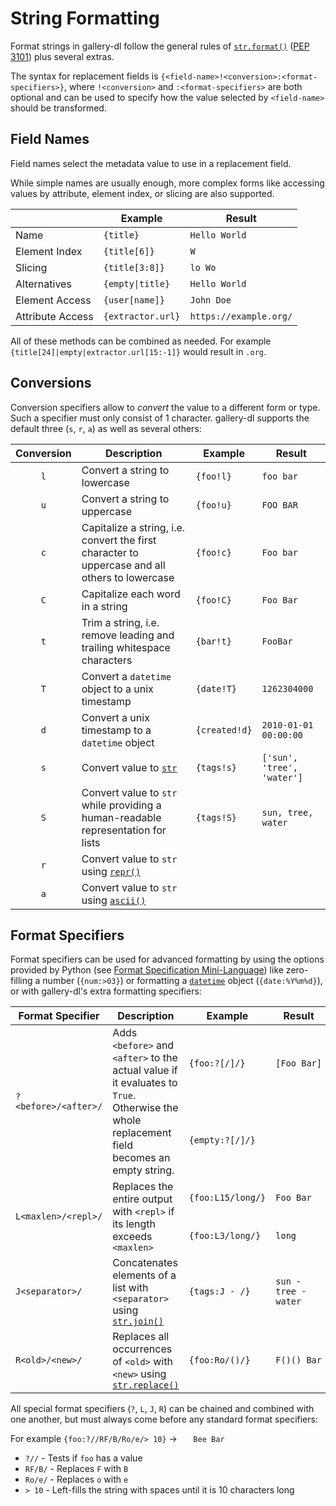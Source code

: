 # String Formatting

Format strings in gallery-dl follow the general rules of [`str.format()`](https://docs.python.org/3/library/string.html#format-string-syntax) ([PEP 3101](https://www.python.org/dev/peps/pep-3101/)) plus several extras.

The syntax for replacement fields is `{<field-name>!<conversion>:<format-specifiers>}`, where `!<conversion>` and `:<format-specifiers>` are both optional and can be used to specify how the value selected by `<field-name>` should be transformed.


## Field Names

Field names select the metadata value to use in a replacement field.

While simple names are usually enough, more complex forms like accessing values by attribute, element index, or slicing are also supported.

|                  | Example           | Result                 |
| ---------------- | ----------------- | ---------------------- |
| Name             | `{title}`         | `Hello World`          |
| Element Index    | `{title[6]}`      | `W`                    |
| Slicing          | `{title[3:8]}`    | `lo Wo`                |
| Alternatives     | `{empty\|title}`  | `Hello World`          |
| Element Access   | `{user[name]}`    | `John Doe`             |
| Attribute Access | `{extractor.url}` | `https://example.org/` |

All of these methods can be combined as needed.
For example `{title[24]|empty|extractor.url[15:-1]}` would result in `.org`.


## Conversions

Conversion specifiers allow to *convert* the value to a different form or type. Such a specifier must only consist of 1 character. gallery-dl supports the default three (`s`, `r`, `a`) as well as several others:

<table>
<thead>
<tr>
    <th>Conversion</th>
    <th>Description</th>
    <th>Example</th>
    <th>Result</th>
</tr>
</thead>
<tbody>
<tr>
    <td align="center"><code>l</code></td>
    <td>Convert a string to lowercase</td>
    <td><code>{foo!l}</code></td>
    <td><code>foo bar</code></td>
</tr>
<tr>
    <td align="center"><code>u</code></td>
    <td>Convert a string to uppercase</td>
    <td><code>{foo!u}</code></td>
    <td><code>FOO BAR</code></td>
</tr>
<tr>
    <td align="center"><code>c</code></td>
    <td>Capitalize a string, i.e. convert the first character to uppercase and all others to lowercase</td>
    <td><code>{foo!c}</code></td>
    <td><code>Foo bar</code></td>
</tr>
<tr>
    <td align="center"><code>C</code></td>
    <td>Capitalize each word in a string</td>
    <td><code>{foo!C}</code></td>
    <td><code>Foo Bar</code></td>
</tr>
<tr>
    <td align="center"><code>t</code></td>
    <td>Trim a string, i.e. remove leading and trailing whitespace characters</td>
    <td><code>{bar!t}</code></td>
    <td><code>FooBar</code></td>
</tr>
<tr>
    <td align="center"><code>T</code></td>
    <td>Convert a <code>datetime</code> object to a unix timestamp</td>
    <td><code>{date!T}</code></td>
    <td><code>1262304000</code></td>
</tr>
<tr>
    <td align="center"><code>d</code></td>
    <td>Convert a unix timestamp to a <code>datetime</code> object</td>
    <td><code>{created!d}</code></td>
    <td><code>2010-01-01 00:00:00</code></td>
</tr>
<tr>
    <td align="center"><code>s</code></td>
    <td>Convert value to <a href="https://docs.python.org/3/library/stdtypes.html#text-sequence-type-str" rel="nofollow"><code>str</code></a></td>
    <td><code>{tags!s}</code></td>
    <td><code>['sun', 'tree', 'water']</code></td>
</tr>
<tr>
    <td align="center"><code>S</code></td>
    <td>Convert value to <code>str</code> while providing a human-readable representation for lists</td>
    <td><code>{tags!S}</code></td>
    <td><code>sun, tree, water</code></td>
</tr>
<tr>
    <td align="center"><code>r</code></td>
    <td>Convert value to <code>str</code> using <a href="https://docs.python.org/3/library/functions.html#repr" rel="nofollow"><code>repr()</code></a></td>
    <td></td>
    <td></td>
</tr>
<tr>
    <td align="center"><code>a</code></td>
    <td>Convert value to <code>str</code> using <a href="https://docs.python.org/3/library/functions.html#ascii" rel="nofollow"><code>ascii()</code></a></td>
    <td></td>
    <td></td>
</tr>
</tbody>
</table>


## Format Specifiers

Format specifiers can be used for advanced formatting by using the options provided by Python (see [Format Specification Mini-Language](https://docs.python.org/3/library/string.html#format-specification-mini-language)) like zero-filling a number (`{num:>03}`) or formatting a [`datetime`](https://docs.python.org/3/library/datetime.html#datetime.datetime) object (`{date:%Y%m%d}`), or with gallery-dl's extra formatting specifiers:

<table>
<thead>
<tr>
    <th>Format Specifier</th>
    <th>Description</th>
    <th>Example</th>
    <th>Result</th>
</tr>
</thead>
<tbody>
<tr>
    <td rowspan="2"><code>?&lt;before&gt;/&lt;after&gt;/</code></td>
    <td rowspan="2">Adds <code>&lt;before&gt;</code> and <code>&lt;after&gt;</code> to the actual value if it evaluates to <code>True</code>. Otherwise the whole replacement field becomes an empty string.</td>
    <td><code>{foo:?[/]/}</code></td>
    <td><code>[Foo&nbsp;Bar]</code></td>
</tr>
<tr>
    <td><code>{empty:?[/]/}</code></td>
    <td><code></code></td>
</tr>
<tr>
    <td rowspan="2"><code>L&lt;maxlen&gt;/&lt;repl&gt;/</code></td>
    <td rowspan="2">Replaces the entire output with <code>&lt;repl&gt;</code> if its length exceeds <code>&lt;maxlen&gt;</code></td>
    <td><code>{foo:L15/long/}</code></td>
    <td><code>Foo&nbsp;Bar</code></td>
</tr>
<tr>
    <td><code>{foo:L3/long/}</code></td>
    <td><code>long</code></td>
</tr>
<tr>
    <td><code>J&lt;separator&gt;/</code></td>
    <td>Concatenates elements of a list with <code>&lt;separator&gt;</code> using <a href="https://docs.python.org/3/library/stdtypes.html#str.join" rel="nofollow"><code>str.join()</code></a></td>
    <td><code>{tags:J - /}</code></td>
    <td><code>sun - tree - water</code></td>
</tr>
<tr>
    <td><code>R&lt;old&gt;/&lt;new&gt;/</code></td>
    <td>Replaces all occurrences of <code>&lt;old&gt;</code> with <code>&lt;new&gt;</code> using <a href="https://docs.python.org/3/library/stdtypes.html#str.replace" rel="nofollow"><code>str.replace()</code></a></td>
    <td><code>{foo:Ro/()/}</code></td>
    <td><code>F()()&nbsp;Bar</code></td>
</tr>
</tbody>
</table>

All special format specifiers (`?`, `L`, `J`, `R`) can be chained and combined with one another, but must always come before any standard format specifiers:

For example `{foo:?//RF/B/Ro/e/> 10}` -> `   Bee Bar`
- `?//` - Tests if `foo` has a value
- `RF/B/` - Replaces `F` with `B`
- `Ro/e/` - Replaces `o` with `e`
- `> 10` - Left-fills the string with spaces until it is 10 characters long
